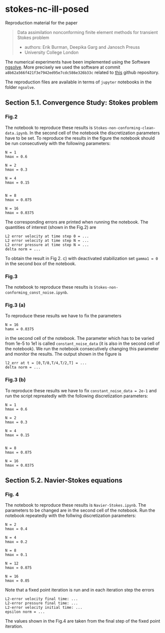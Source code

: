 # stokes-nc-ill-posed
Reproduction material for the paper 
> Data assimilation nonconforming finite element methods for transient Stokes problem 
>
> * authors: Erik Burman, Deepika Garg and Janosch Preuss
> * University College London

The numerical experiments have been implemented using the Software [ngsolve](https://ngsolve.org/). 
More precisely we used the software at commit `a8b62a566f421f3e7942ed95e7cdc586e326b33c` related to [this](https://github.com/NGSolve/ngsolve) github repository.

The reproduction files are available in terms of `jupyter` notebooks in the folder `ngsolve`. 

## Section 5.1. Convergence Study: Stokes problem

### Fig.2 
The notebook to reproduce these results is `Stokes-non-conforming-clean-data.ipynb`. 
In the second cell of the notebook the discretization parameters have to be set. 
To reproduce the results in the figure the notebook should be run consecutively with the following parameters: 

```
N = 1
hmax = 0.6 

N = 2
hmax = 0.3

N = 4
hmax = 0.15


N = 8
hmax = 0.075

N = 16
hmax = 0.0375
``` 
The corresponding errors are printed when running the notebook. The quantities of interest (shown in the Fig.2) are 

```
L2 error velocity at time step 0 = ...
L2 error velocity at time step N = ... 
L2 error pressure at time step N = ...
delta norm = ...
```
To obtain the result in Fig 2. c) with deactivated stabilization set `gamma1 = 0` in the second box of the notebook.

### Fig.3
The notebook to reproduce these results is `Stokes-non-conforming_const_noise.ipynb`. 

### Fig.3 (a) 
To reproduce these results we have to fix the parameters 
```
N = 16 
hamx = 0.0375
```
in the second cell of the notebook. The parameter which has to be varied from 1e-5 to 1e1 is called `constant_noise_data` (it is also in the second cell of the notebook). We run the notebook consecutively changing this parameter and monitor the results. The output shown in the figure is 

```
l2_err at t = [0,T/8,T/4,T/2,T] = ...
delta norm = ...
```
### Fig.3 (b)
To reproduce these results we have to fix `constant_noise_data = 2e-1` and run the script repreatedly with the following discretization parameters:

```
N = 1
hmax = 0.6 

N = 2
hmax = 0.3

N = 4
hmax = 0.15


N = 8
hmax = 0.075

N = 16
hmax = 0.0375
``` 

## Section 5.2. Navier-Stokes equations

### Fig. 4
The notebook to reproduce these results is `Navier-Stokes.ipynb`. The parameters to be changed are in the second cell of the notebook. Run the notebook repeatedly with the follwing discretization parameters:

```
N = 2
hmax = 0.4

N = 4
hmax = 0.2

N = 8 
hmax = 0.1

N = 12 
hmax = 0.075

N = 16
hmax = 0.05

```
Note that a fixed point iteration is run and in each iteration step the errors 

```
L2-error velocity final time: ...
L2-error pressure final time: ...
L2-error velocity initial time: ...
epsilon norm = ...
``` 

The values shown in the Fig.4 are taken from the final step of the fixed point iteration. 


 






